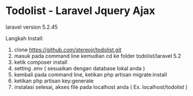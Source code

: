# Todolist - Laravel Jquery Ajax

laravel version 5.2.45

Langkah Install:

1. clone https://github.com/stereojr/todolist.git
2. masuk pada command line kemudian cd ke folder todolist/laravel 5.2
3. ketik composer install
4. setting .env ( sesuaikan dengan database lokal anda )
5. kembali pada command line, ketikan php artisan migrate:install
6. ketikan php artisan key:generate
7. instalasi selesai, akses file pada localhost anda ( Ex. localhost/todolist )

